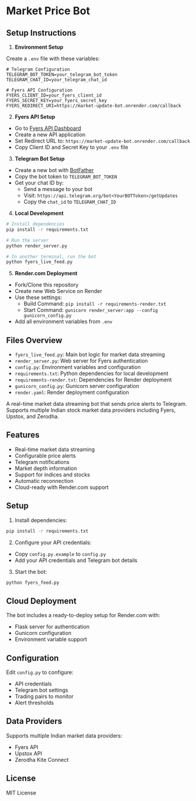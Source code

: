 # Market Price Bot

## Setup Instructions

1. **Environment Setup**

Create a `.env` file with these variables:
```env
# Telegram Configuration
TELEGRAM_BOT_TOKEN=your_telegram_bot_token
TELEGRAM_CHAT_ID=your_telegram_chat_id

# Fyers API Configuration
FYERS_CLIENT_ID=your_fyers_client_id
FYERS_SECRET_KEY=your_fyers_secret_key
FYERS_REDIRECT_URI=https://market-update-bot.onrender.com/callback
```

2. **Fyers API Setup**
- Go to [Fyers API Dashboard](https://myapi.fyers.in/)
- Create a new API application
- Set Redirect URL to: `https://market-update-bot.onrender.com/callback`
- Copy Client ID and Secret Key to your `.env` file

3. **Telegram Bot Setup**
- Create a new bot with [BotFather](https://t.me/botfather)
- Copy the bot token to `TELEGRAM_BOT_TOKEN`
- Get your chat ID by:
  - Send a message to your bot
  - Visit: `https://api.telegram.org/bot<YourBOTToken>/getUpdates`
  - Copy the `chat_id` to `TELEGRAM_CHAT_ID`

4. **Local Development**
```bash
# Install dependencies
pip install -r requirements.txt

# Run the server
python render_server.py

# In another terminal, run the bot
python fyers_live_feed.py
```

5. **Render.com Deployment**
- Fork/Clone this repository
- Create new Web Service on Render
- Use these settings:
  - Build Command: `pip install -r requirements-render.txt`
  - Start Command: `gunicorn render_server:app --config gunicorn_config.py`
- Add all environment variables from `.env`

## Files Overview

- `fyers_live_feed.py`: Main bot logic for market data streaming
- `render_server.py`: Web server for Fyers authentication
- `config.py`: Environment variables and configuration
- `requirements.txt`: Python dependencies for local development
- `requirements-render.txt`: Dependencies for Render deployment
- `gunicorn_config.py`: Gunicorn server configuration
- `render.yaml`: Render deployment configuration

A real-time market data streaming bot that sends price alerts to Telegram. Supports multiple Indian stock market data providers including Fyers, Upstox, and Zerodha.

## Features

- Real-time market data streaming
- Configurable price alerts
- Telegram notifications
- Market depth information
- Support for indices and stocks
- Automatic reconnection
- Cloud-ready with Render.com support

## Setup

1. Install dependencies:
```bash
pip install -r requirements.txt
```

2. Configure your API credentials:
- Copy `config.py.example` to `config.py`
- Add your API credentials and Telegram bot details

3. Start the bot:
```bash
python fyers_feed.py
```

## Cloud Deployment

The bot includes a ready-to-deploy setup for Render.com with:
- Flask server for authentication
- Gunicorn configuration
- Environment variable support

## Configuration

Edit `config.py` to configure:
- API credentials
- Telegram bot settings
- Trading pairs to monitor
- Alert thresholds

## Data Providers

Supports multiple Indian market data providers:
- Fyers API
- Upstox API
- Zerodha Kite Connect

## License

MIT License
